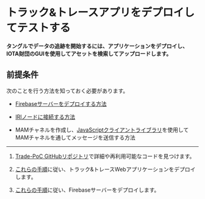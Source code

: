 # トラック&トレースアプリをデプロイしてテストする
<!-- # Deploy and test the track and trace app -->

**タングルでデータの追跡を開始するには、アプリケーションをデプロイし、IOTA財団のGUIを使用してアセットを検索してアップロードします。**
<!-- **To start tracking data on the Tangle, deploy the application and use our graphical user interface to search for and upload assets.** -->

## 前提条件
<!-- ## Prerequisites -->

次のことを行う方法を知っておく必要があります。
<!-- You must know how to do the following: -->

- [Firebaseサーバーをデプロイする方法](https://firebase.google.com/)
<!-- - [Deploy a Firebase server](https://firebase.google.com/) -->

- [IRIノードに接続する方法](root://node-software/0.1/iri/how-to-guides/get-started-with-the-api.md)
<!-- - [Connect to an IRI node](root://node-software/0.1/iri/how-to-guides/get-started-with-the-api.md) -->

- MAMチャネルを作成し、[JavaScriptクライアントライブラリ](https://github.com/iotaledger/mam.client.js )を使用してMAMチャネルを通してメッセージを送信する方法
<!-- - Create a MAM channel and send messages through it using the [JavaScript client library](https://github.com/iotaledger/mam.client.js ) -->

---

1. [Trade-PoC GitHubリポジトリ](https://github.com/iotaledger/trade-poc)で詳細や再利用可能なコードを見つけます。
<!-- 1. Find more details and re-usable code in the [Trade-PoC GitHub repository](https://github.com/iotaledger/trade-poc) -->

2. [これらの手順](https://github.com/iotaledger/trade-poc/blob/master/firebase_functions/README.md)に従い、トラック&トレースWebアプリケーションをデプロイします。
<!-- 2. To deploy your track and trace web app, follow these [instructions](https://github.com/iotaledger/trade-poc/blob/master/firebase_functions/README.md) -->

3. [これらの手順](https://github.com/iotaledger/trade-poc/blob/master/README.md)に従い、Firebaseサーバーをデプロイします。
<!-- 3. To deploy the Firebase server, follow these [instructions](https://github.com/iotaledger/trade-poc/blob/master/README.md) -->
